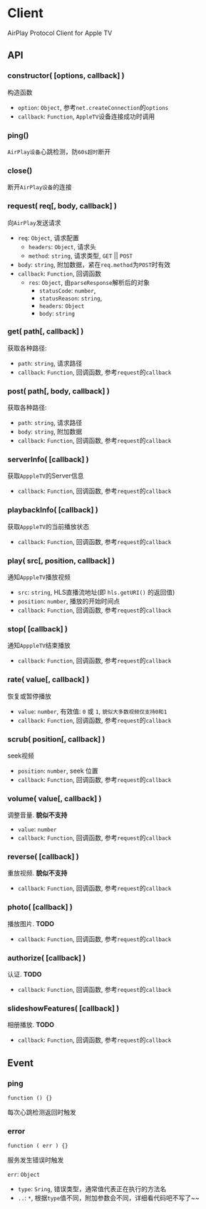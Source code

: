 Client
=================

AirPlay Protocol Client for Apple TV


## API

### constructor( [options, callback] )

构造函数

+ `option`: `Object`, 参考`net.createConnection`的`options`
+ `callback`: `Function`, `AppleTV`设备连接成功时调用


### ping()

`AirPlay设备`心跳检测，防`60s超时`断开


### close()

断开`AirPlay设备`的连接



### request( req[, body, callback] )

向`AirPlay`发送请求

+ `req`: `Object`, 请求配置
	- `headers`: `Object`, 请求头
	- `method`: `string`, 请求类型, `GET` || `POST`
+ `body`: `string`, 附加数据，紧在`req.method`为`POST`时有效
+ `callback`: `Function`, 回调函数
	- `res`: `Object`, 由`parseResponse`解析后的对象
		+ `statusCode`: `number`,
       + `statusReason`: `string`,
       + `headers`: `Object`
       + `body`: `string`



### get( path[, callback] )

获取各种路径:

+ `path`: `string`, 请求路径
+ `callback`: `Function`, 回调函数, 参考`request`的`callback`



### post( path[, body, callback] )

获取各种路径:

+ `path`: `string`, 请求路径
+ `body`: `string`, 附加数据
+ `callback`: `Function`, 回调函数, 参考`request`的`callback`



### serverInfo( [callback] )

获取`ApppleTV`的Server信息

+ `callback`: `Function`, 回调函数, 参考`request`的`callback`


### playbackInfo( [callback] )

获取`ApppleTV`的当前播放状态

+ `callback`: `Function`, 回调函数, 参考`request`的`callback`


### play( src[, position, callback] )

通知`ApppleTV`播放视频

+ `src`: `string`, HLS直播流地址(即 `hls.getURI()` 的返回值)
+ `position`: `number`, 播放的开始时间点
+ `callback`: `Function`, 回调函数, 参考`request`的`callback`


### stop( [callback] )

通知`ApppleTV`结束播放

+ `callback`: `Function`, 回调函数, 参考`request`的`callback`


### rate( value[, callback] )

恢复或暂停播放

+ `value`: `number`, 有效值: `0` 或 `1`, `貌似大多数视频仅支持0和1`
+ `callback`: `Function`, 回调函数, 参考`request`的`callback`


### scrub( position[, callback] )

seek视频

+ `position`: `number`, seek 位置
+ `callback`: `Function`, 回调函数, 参考`request`的`callback`


### volume( value[, callback] )

调整音量. **貌似不支持**

+ `value`: `number`
+ `callback`: `Function`, 回调函数, 参考`request`的`callback`


### reverse( [callback] )

重放视频. **貌似不支持**

+ `callback`: `Function`, 回调函数, 参考`request`的`callback`

### photo( [callback] )

播放图片. **TODO**

+ `callback`: `Function`, 回调函数, 参考`request`的`callback`


### authorize( [callback] )

认证. **TODO**

+ `callback`: `Function`, 回调函数, 参考`request`的`callback`


### slideshowFeatures( [callback] )

相册播放. **TODO**

+ `callback`: `Function`, 回调函数, 参考`request`的`callback`







## Event

### ping

	function () {}

每次心跳检测返回时触发



### error

	function ( err ) {}

服务发生错误时触发

`err`: `Object`

+ `type`: `Sring`, 错误类型，通常值代表正在执行的方法名
+ `..`: `*`, 根据`type`值不同，附加参数会不同，详细看代码吧不写了~~
